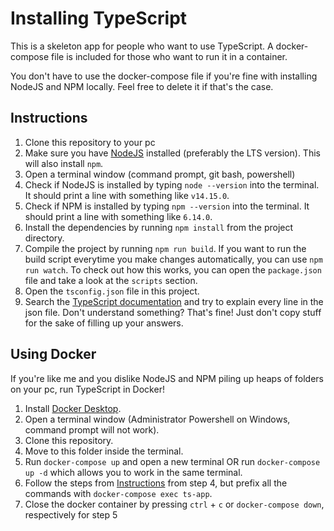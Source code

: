 # Installing TypeScript

This is a skeleton app for people who want to use TypeScript. A docker-compose file is included for those who want to run it in a container.

You don't have to use the docker-compose file if you're fine with installing NodeJS and NPM locally. Feel free to delete it if that's the case.

## Instructions

1. Clone this repository to your pc
2. Make sure you have [NodeJS](https://nodejs.org/en/download/) installed (preferably the LTS version). This will also install `npm`.
3. Open a terminal window (command prompt, git bash, powershell)
4. Check if NodeJS is installed by typing `node --version` into the terminal. It should print a line with something like `v14.15.0`.
5. Check if NPM is installed by typing  `npm --version` into the terminal. It should print a line with something like `6.14.0`.
6. Install the dependencies by running `npm install` from the project directory.
7. Compile the project by running `npm run build`. If you want to run the build script everytime you make changes automatically, you can use `npm run watch`. To check out how this works, you can open the `package.json` file and take a look at the `scripts` section.
8. Open the `tsconfig.json` file in this project.
9. Search the [TypeScript documentation](https://www.typescriptlang.org/docs/home.html) and try to explain every line in the json file. Don't understand something? That's fine! Just don't copy stuff for the sake of filling up your answers.


## Using Docker 

If you're like me and you dislike NodeJS and NPM piling up heaps of folders on your pc, run TypeScript in Docker!

1. Install [Docker Desktop](https://www.docker.com/products/docker-desktop).
2. Open a terminal window (Administrator Powershell on Windows, command prompt will not work).
3. Clone this repository.
4. Move to this folder inside the terminal.
5. Run `docker-compose up` and open a new terminal OR run `docker-compose up -d` which allows you to work in the same terminal.
6. Follow the steps from [Instructions](#instructions) from step 4, but prefix all the commands with `docker-compose exec ts-app`.
7. Close the docker container by pressing `ctrl` + `c` or `docker-compose down`, respectively for step 5
